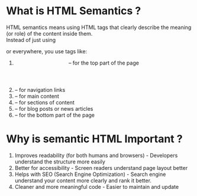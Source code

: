 # What is HTML Semantics ?
HTML semantics means using HTML tags that clearly describe the meaning (or role) of the content inside them.
<br/>
Instead of just using <div> or <span> everywhere, you use tags like:

1. <header> – for the top part of the page
2. <nav> – for navigation links
3. <main> – for main content
4. <section> – for sections of content
5. <article> – for blog posts or news articles
6. <footer> – for the bottom part of the page


# Why is semantic HTML Important ?
1. Improves readability (for both humans and browsers) - Developers understand the structure more easily
2. Better for accessibility - Screen readers understand page layout better
3. Helps with SEO (Search Engine Optimization) - Search engine understand your content more clearly and rank it better.
4. Cleaner and more meaningful code - Easier to maintain and update